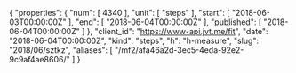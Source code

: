 {
  "properties": {
    "num": [
      4340
    ],
    "unit": [
      "steps"
    ],
    "start": [
      "2018-06-03T00:00:00Z"
    ],
    "end": [
      "2018-06-04T00:00:00Z"
    ],
    "published": [
      "2018-06-04T00:00:00Z"
    ]
  },
  "client_id": "https://www-api.jvt.me/fit",
  "date": "2018-06-04T00:00:00Z",
  "kind": "steps",
  "h": "h-measure",
  "slug": "2018/06/sztkz",
  "aliases": [
    "/mf2/afa46a2d-3ec5-4eda-92e2-9c9af4ae8606/"
  ]
}

